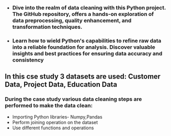 - ### Dive into the realm of data cleaning with this Python project. The GitHub repository, offers a hands-on exploration of data preprocessing, quality enhancement, and transformation techniques.
- ### Learn how to wield Python's capabilities to refine raw data into a reliable foundation for analysis. Discover valuable insights and best practices for ensuring data accuracy and consistency

## In this cse study 3 datasets are used: Customer Data, Project Data, Education Data

### During the case study various data cleaning steps are performed to make the data clean:
- Importing Python libraries- Numpy,Pandas
- Perform joining operation on the dataset
- Use different functions and operations
